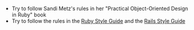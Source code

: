- Try to follow Sandi Metz's rules in her "Practical Object-Oriented Design in
  Ruby" book
- Try to follow the rules in the [Ruby Style Guide](https://rubystyle.guide/)
  and the [Rails Style Guide](https://rails.rubystyle.guide/)
